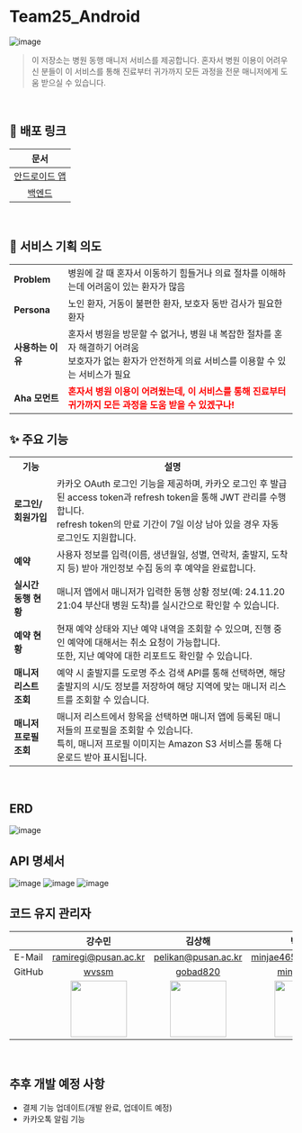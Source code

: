 # Team25_Android

![image](https://github.com/user-attachments/assets/121ff619-5adf-49ca-8128-5d677da23bc6)

> 이 저장소는 병원 동행 매니저 서비스를 제공합니다. 혼자서 병원 이용이 어려우신 분들이 이 서비스를 통해 진료부터 귀가까지 모든 과정을 전문 매니저에게 도움 받으실 수 있습니다.

</br>

## 🔗 배포 링크

| 문서 | 
|:--------:|
| [안드로이드 앱]() |
| [백엔드]() |

</br>

## 🏥 서비스 기획 의도

<table>
  <tr>
    <td><b>Problem</b></td>
    <td>병원에 갈 때 혼자서 이동하기 힘들거나 의료 절차를 이해하는데 어려움이 있는 환자가 많음</td>
  </tr>
  <tr>
    <td><b>Persona</b></td>
    <td>노인 환자, 거동이 불편한 환자, 보호자 동반 검사가 필요한 환자</td>
  </tr>
  <tr>
    <td><b>사용하는 이유</b></td>
    <td>혼자서 병원을 방문할 수 없거나, 병원 내 복잡한 절차를 혼자 해결하기 어려움<br>
        보호자가 없는 환자가 안전하게 의료 서비스를 이용할 수 있는 서비스가 필요</td>
  </tr>
  <tr>
    <td><b>Aha 모먼트</b></td>
    <td style="color:red"><b>혼자서 병원 이용이 어려웠는데, 이 서비스를 통해 진료부터 귀가까지 모든 과정을 도움 받을 수 있겠구나!</b></td>
  </tr>
</table>

## ✨ 주요 기능
<table>
  <tr>
    <th>기능</th>
    <th>설명</th>
  </tr>
  <tr>
    <td><b>로그인/회원가입</b></td>
    <td>카카오 OAuth 로그인 기능을 제공하며, 카카오 로그인 후 발급된 access token과 refresh token을 통해 JWT 관리를 수행합니다.<br> 
        refresh token의 만료 기간이 7일 이상 남아 있을 경우 자동 로그인도 지원합니다.</td>
  </tr>
  <tr>
    <td><b>예약</b></td>
    <td>사용자 정보를 입력(이름, 생년월일, 성별, 연락처, 출발지, 도착지 등) 받아 개인정보 수집 동의 후 예약을 완료합니다.</td>
  </tr>
  <tr>
    <td><b>실시간 동행 현황</b></td>
    <td>매니저 앱에서 매니저가 입력한 동행 상황 정보(예: 24.11.20 21:04 부산대 병원 도착)를 실시간으로 확인할 수 있습니다.</td>
  </tr>
  <tr>
    <td><b>예약 현황</b></td>
    <td>현재 예약 상태와 지난 예약 내역을 조회할 수 있으며, 진행 중인 예약에 대해서는 취소 요청이 가능합니다.<br>
        또한, 지난 예약에 대한 리포트도 확인할 수 있습니다.</td>
  </tr>
  <tr>
    <td><b>매니저 리스트 조회</b></td>
    <td>예약 시 출발지를 도로명 주소 검색 API를 통해 선택하면, 해당 출발지의 시/도 정보를 저장하여 해당 지역에 맞는 매니저 리스트를 조회할 수 있습니다.</td>
  </tr>
  <tr>
    <td><b>매니저 프로필 조회</b></td>
    <td>매니저 리스트에서 항목을 선택하면 매니저 앱에 등록된 매니저들의 프로필을 조회할 수 있습니다.<br>
        특히, 매니저 프로필 이미지는 Amazon S3 서비스를 통해 다운로드 받아 표시됩니다.</td>
  </tr>
</table>

</br>

## ERD

![image](https://github.com/user-attachments/assets/3e494ae1-4385-4df8-b7f3-7ec5ba2e4e89)

## API 명세서
![image](https://github.com/user-attachments/assets/dd0d407e-b23b-4311-830b-2f6f1df9cfd5)
![image](https://github.com/user-attachments/assets/64739142-1154-4576-a57e-3595c429d8f3)
![image](https://github.com/user-attachments/assets/e116606d-f276-4389-ac36-bb7a6b8ebe5a)

## 코드 유지 관리자

|      | **강수민**                        | **김상해**                      | **박민재**                     | **이성훈**                     |
|:----:|:--------------------------------:|:-------------------------------:|:-----------------------------:|:------------------------------:|
| E-Mail | ramiregi@pusan.ac.kr            | pelikan@pusan.ac.kr             | minjae4650@gmail.com           | p.plue1881@gmail.com           |
| GitHub | [wvssm](https://github.com/wvssm) | [gobad820](https://github.com/gobad820) | [minjae4650](https://github.com/minjae4650) | [NextrPlue](https://github.com/NextrPlue) |
|      | <img src="https://github.com/wvssm.png" width=100px> | <img src="https://github.com/gobad820.png" width=100px> | <img src="https://github.com/minjae4650.png" width=100px> | <img src="https://github.com/NextrPlue.png" width=100px> |

</br>

## 추후 개발 예정 사항
- 결제 기능 업데이트(개발 완료, 업데이트 예정)
- 카카오톡 알림 기능
